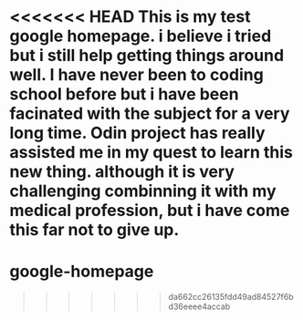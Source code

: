 <<<<<<< HEAD
This is my test google homepage.
i believe i tried but i still help getting things around well.
I have never been to coding school before but i have been facinated with the subject for a very long time.
Odin project has really assisted me in my quest to learn this new thing.
although it is very challenging combinning it with my medical profession, but i have come this far not to give up.
=======
# google-homepage
>>>>>>> da662cc26135fdd49ad84527f6bd36eeee4accab

